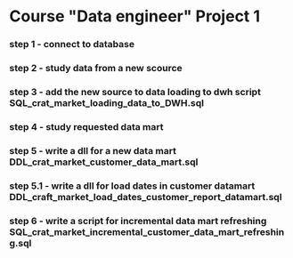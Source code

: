 # Course "Data engineer" Project 1

### step 1 - connect to database

### step 2 - study data from a new scource

### step 3 - add the new source to data loading to dwh script SQL_crat_market_loading_data_to_DWH.sql

### step 4 - study requested data mart

### step 5 - write a dll for a new data mart DDL_crat_market_customer_data_mart.sql

### step 5.1 - write a dll for load dates in customer datamart DDL_craft_market_load_dates_customer_report_datamart.sql

### step 6 - write a script for incremental data mart refreshing SQL_crat_market_incremental_customer_data_mart_refreshing.sql
